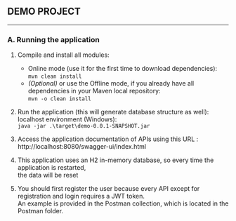 ## DEMO PROJECT

***

### A. Running the application

1. Compile and install all modules:
    * Online mode (use it for the first time to download dependencies):  
      `mvn clean install`
    * _(Optional)_ or use the Offline mode, if you already have all dependencies in your Maven local repository:  
      `mvn -o clean install`

2. Run the application (this will generate database structure as well):  
   localhost environment (Windows):  
   `java -jar .\target\demo-0.0.1-SNAPSHOT.jar`

3. Access the application documentation of APIs using this URL :
   http://localhost:8080/swagger-ui/index.html

4. This application uses an H2 in-memory database, so every time the application is restarted,<br> 
   the data will be reset
5. You should first register the user because every API except for registration and login requires a JWT token.<br> 
   An example is provided in the Postman collection, which is located in the Postman folder.